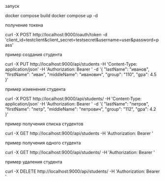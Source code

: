 запуск

docker compose build
docker compose up -d

получение токена

curl -X POST http://localhost:9000/oauth/token   -d 'client_id=testclient&client_secret=testsecret&username=user&password=pass'

пример создания студента

curl -X PUT http://localhost:9000/api/students   -H 'Content-Type: application/json'   -H 'Authorization: Bearer <token>'   -d '{
    "lastName": "иванов",
    "firstName": "иван",
    "middleName": "иванович",
    "group": "110",
    "gpa": 4.5
  }'

пример изменения студента

curl -X POST http://localhost:9000/api/students/<id>   -H 'Content-Type: application/json'   -H 'Authorization: Bearer <token>'   -d '{
    "lastName": "петров",
    "firstName": "петр",
    "middleName": "петрович",
    "group": "112",
    "gpa": 4.2
  }'

пример получения списка студентов

curl -X GET http://localhost:9000/api/students   -H 'Authorization: Bearer <token>'

пример получения одного студента

curl -X GET http://localhost:9000/api/students/<id>   -H 'Authorization: Bearer <token>'

пример удаления студента

curl -X DELETE http://localhost:9000/api/students/<id>   -H 'Authorization: Bearer <token>'

